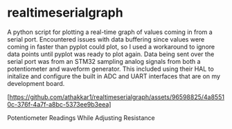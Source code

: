 # realtimeserialgraph
A python script for plotting a real-time graph of values coming in from a serial port. Encountered issues with data buffering since values were coming in faster than pyplot could plot, so I used a workaround to ignore data points until pyplot was ready to plot again. Data being sent over the serial port was from an STM32 sampling analog signals from both a potentiometer and waveform generator. This included using their HAL to initalize and configure the built in ADC and UART interfaces that are on my development board.


[https://github.com/athakkar1/realtimeserialgraph/assets/96598825/4a85510c-376f-4a7f-a8bc-5373ee9b3eea]


Potentiometer Readings While Adjusting Resistance

